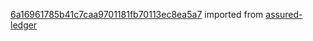 [6a16961785b41c7caa9701181fb70113ec8ea5a7](https://github.com/insolar/assured-ledger/commit/6a16961785b41c7caa9701181fb70113ec8ea5a7) imported from [assured-ledger](https://github.com/insolar/assured-ledger)

